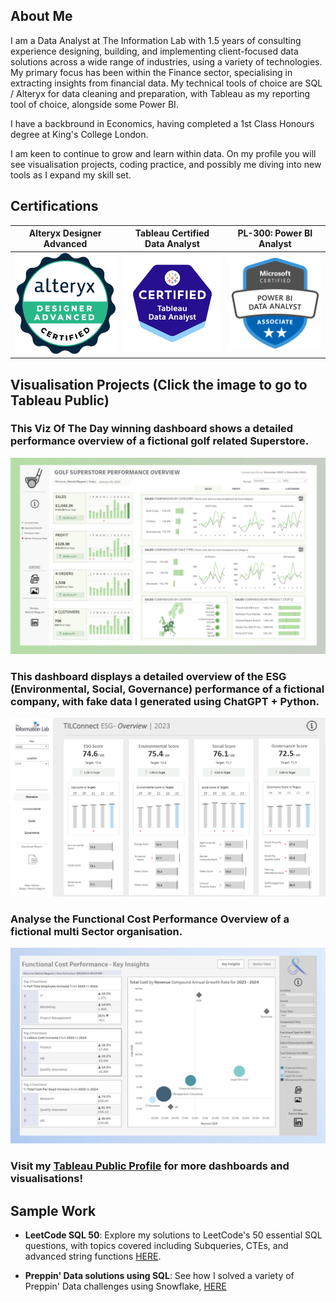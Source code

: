 ## About Me

<!--
**pmaggggg/pmaggggg** is a ✨ _special_ ✨ repository because its `README.md` (this file) appears on your GitHub profile.

Here are some ideas to get you started:

- 🔭 I’m currently working on ...
- 🌱 I’m currently learning ...
- 👯 I’m looking to collaborate on ...
- 🤔 I’m looking for help with ...
- 💬 Ask me about ...
- 📫 How to reach me: ...
- 😄 Pronouns: ...
- ⚡ Fun fact: ...
-->
I am a Data Analyst at The Information Lab with 1.5 years of consulting experience designing, building, and implementing client-focused data solutions across a wide range of industries, using a variety of technologies. My primary focus has been within the Finance sector, specialising in extracting insights from financial data. My technical tools of choice are SQL / Alteryx for data cleaning and preparation, with Tableau as my reporting tool of choice, alongside some Power BI.

I have a backbround in Economics, having completed a 1st Class Honours degree at King's College London. 

I am keen to continue to grow and learn within data. On my profile you will see visualisation projects, coding practice, and possibly me diving into new tools as I expand my skill set.

## Certifications

| Alteryx Designer Advanced | Tableau Certified Data Analyst | PL-300: Power BI Analyst |
|---------------------------|------------------------------|--------------------------|
| ![Alteryx](https://raw.githubusercontent.com/pmaggggg/pmaggggg/main/alteryx-designer-advanced-certification.png) | ![Tableau](https://raw.githubusercontent.com/pmaggggg/pmaggggg/main/tableau-certified-data-analyst.1.png) | ![PL-300](https://raw.githubusercontent.com/pmaggggg/pmaggggg/main/pl_300.png) |

## Visualisation Projects (Click the image to go to Tableau Public)
### This **Viz Of The Day** winning dashboard shows a detailed performance overview of a fictional golf related Superstore. 

[![Golf Superstore Performance Dashboard](https://raw.githubusercontent.com/pmaggggg/pmaggggg/main/Golf%20image)](https://public.tableau.com/app/profile/patrick.maguire/viz/GolfSuperstorePerformanceOverview/GolfSuperstorePerformanceOverview)

### This dashboard displays a detailed overview of the ESG (Environmental, Social, Governance) performance of a fictional company, with fake data I generated using ChatGPT + Python.

[![ESG Analysis Dashboard](https://raw.githubusercontent.com/pmaggggg/pmaggggg/main/esg%2Bimage.png)](https://public.tableau.com/app/profile/patrick.maguire/viz/ESGAnalysisDashboard-TILConnect/Overview)

### Analyse the Functional Cost Performance Overview of a fictional multi Sector organisation.

[![Functional Cost Performance Dashboard](https://raw.githubusercontent.com/pmaggggg/pmaggggg/main/FCP.png)](https://public.tableau.com/app/profile/patrick.maguire/viz/FunctionalCostPerformanceOverview/KeyInsights)

### Visit my [Tableau Public Profile](https://public.tableau.com/profile/patrick.maguire) for more dashboards and visualisations!

## Sample Work

 - **LeetCode SQL 50**: Explore my solutions to LeetCode's 50 essential SQL questions, with topics covered including Subqueries, CTEs, and advanced string functions [HERE](https://github.com/pmaggggg/LeetCode-SQL-50).  

 - **Preppin' Data solutions using SQL**: See how I solved a variety of Preppin' Data challenges using Snowflake, [HERE](https://github.com/pmaggggg/Preppin_Data_Solutions)












